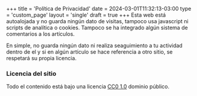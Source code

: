 +++
title = 'Política de Privacidad'
date = 2024-03-01T11:32:13-03:00
type = 'custom_page'
layout = 'single'
draft = true
+++
Esta web está autoalojada y no guarda ningún dato de visitas, tampoco usa javascript ni scripts de analítica o cookies. Tampoco se ha integrado algún sistema de comentarios a los artículos.

En simple, no guarda ningún dato ni realiza seaguimiento a tu actividad dentro de el y si en algún artículo se hace referencia a otro sitio, se respetará su propia licencia.

### Licencia del sitio

Todo el contenido está bajo una licencia [CC0 1.0](https://creativecommons.org/publicdomain/zero/1.0/deed.es "CC0 1.0") dominio público.
